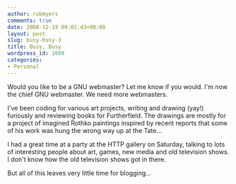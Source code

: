 ```yaml
---
author: robmyers
comments: true
date: 2008-12-19 09:01:43+00:00
layout: post
slug: busy-busy-3
title: Busy, Busy
wordpress_id: 1699
categories:
- Personal
---
```


Would you like to be a GNU webmaster? Let me know if you would. I'm now the chief GNU webmaster. We need more webmasters.  
  
I've been coding for various art projects, writing and drawing (yay!) furiously and reviewing books for Furtherfield. The drawings are mostly for a project of imagined Rothko paintings inspired by recent reports that some of his work was hung the wrong way up at the Tate...  
  
I had a great time at a party at the HTTP gallery on Saturday, talking to lots of interesting people about art, games, new media and old television shows. I don't know how the old television shows got in there.  
  
But all of this leaves very little time for blogging...  
  
  



